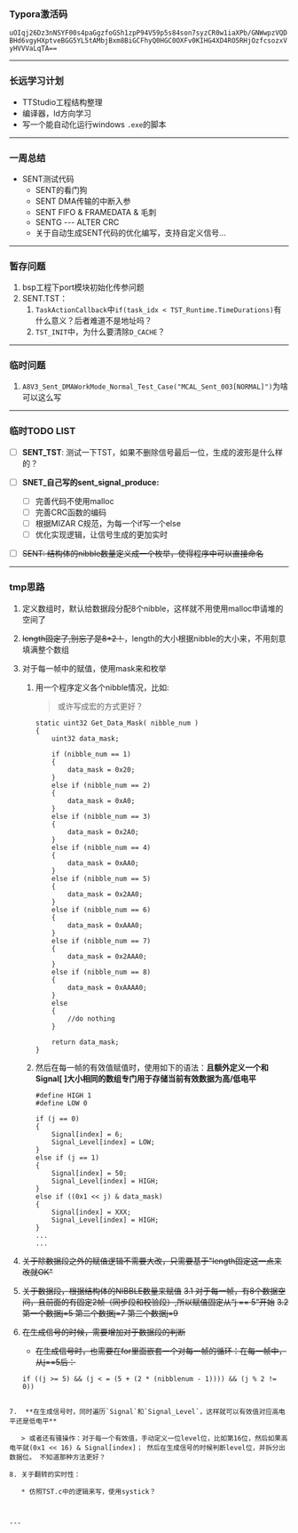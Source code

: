 

### Typora激活码

`uOIqj26Dz3nNSYF00s4paGgzfoGSh1zpP94V59p5s84son7syzCR0w1iaXPb/GNWwpzVQDBHd6vgyHXptveBGG5YL5tAMbjBxm8BiGCFhyQ0HGC0OXFv0KIHG4XD4RO5RHjOzfcsozxVyHVVVaLqTA==`



---



### 长远学习计划
* TTStudio工程结构整理
* 编译器，ld方向学习
* 写一个能自动化运行windows `.exe`的脚本



---



### 一周总结

* SENT测试代码
  * SENT的看门狗
  * SENT DMA传输的中断入参
  * SENT FIFO & FRAMEDATA & 毛刺
  * SENTG --- ALTER CRC
  * 关于自动生成SENT代码的优化编写，支持自定义信号...



---



### 暂存问题

1. bsp工程下port模块初始化传参问题
2. SENT.TST：
   1. `TaskActionCallback`中`if(task_idx < TST_Runtime.TimeDurations)`有什么意义？后者难道不是地址吗？
   2. `TST_INIT`中，为什么要清除`D_CACHE`？



---



### 临时问题
1. `A8V3_Sent_DMAWorkMode_Normal_Test_Case("MCAL_Sent_003[NORMAL]")`为啥可以这么写



---



### 临时TODO LIST

- [ ] **SENT_TST**: 测试一下TST，如果不删除信号最后一位，生成的波形是什么样的？

- [ ] **SNET_自己写的sent_signal_produce:** 
  - [ ] 完善代码不使用malloc
  - [ ] 完善CRC函数的编码
  - [ ] 根据MIZAR C规范，为每一个if写一个else
  - [ ] 优化实现逻辑，让信号生成的更加实时
- [ ] ~~SENT: 结构体的nibble数量定义成一个枚举，使得程序中可以直接命名~~



---



### tmp思路

1. 定义数组时，默认给数据段分配8个nibble，这样就不用使用malloc申请堆的空间了

2. ~~length固定了,别忘了是8*2！~~，length的大小根据nibble的大小来，不用刻意填满整个数组

3. 对于每一帧中的赋值，使用mask来和枚举

    1. 用一个程序定义各个nibble情况，比如:

        > 或许写成宏的方式更好？
        
        ```
        static uint32 Get_Data_Mask( nibble_num )
        {
            uint32 data_mask;
        
            if (nibble_num == 1) 
            {
                data_mask = 0x20;	
            }
            else if (nibble_num == 2) 
            {
                data_mask = 0xA0;	
            }
            else if (nibble_num == 3) 
            {
                data_mask = 0x2A0;	
            }
            else if (nibble_num == 4) 
            {
                data_mask = 0xAA0;	
            }
            else if (nibble_num == 5) 
            {
                data_mask = 0x2AA0;	
            }
            else if (nibble_num == 6) 
            {
                data_mask = 0xAAA0;	
            }
            else if (nibble_num == 7) 
            {
                data_mask = 0x2AAA0;	
            }
            else if (nibble_num == 8) 
            {
                data_mask = 0xAAAA0;	
            }
            else
            {
                //do nothing
            }
        
            return data_mask;
        }
        ```
        
    2. 然后在每一帧的有效值赋值时，使用如下的语法：**且额外定义一个和Signal[ ]大小相同的数组专门用于存储当前有效数据为高/低电平**

        ```
        #define HIGH 1
        #define LOW 0
        
        if (j == 0)
        {
        	Signal[index] = 6;
        	Signal_Level[index] = LOW;
        }
        else if (j == 1)
        {
        	Signal[index] = 50;
        	Signal_Level[index] = HIGH;
        }
        else if ((0x1 << j) & data_mask)
        {
        	Signal[index] = XXX;
        	Signal_Level[index] = HIGH;
        }
        ...
        ...
        ```

4. ~~关于除数据段之外的赋值逻辑不需要大改，只需要基于"length固定这一点来改就OK"~~

5. ~~关于数据段，根据结构体的NIBBLE数量来赋值~~
    ~~3.1 对于每一帧，有8个数据空间，且前面的有固定2帧（同步段和校验段）,所以赋值固定从“j == 5”开始~~
    ~~3.2 第一个数据j=5  第二个数据j=7  第三个数据j=9~~

6. ~~在生成信号的时候，需要增加对于数据段的判断~~
    
    * ~~在生成信号时，也需要在for里面嵌套一个对每一帧的循环：在每一帧中，从j==5后：~~
    ```
    if ((j >= 5) && (j < = (5 + (2 * (nibblenum - 1)))) && (j % 2 != 0))
```
    
7.  **在生成信号时，同时遍历`Signal`和`Signal_Level`，这样就可以有效值对应高电平还是低电平**

   > 或者还有骚操作：对于每一个有效值，手动定义一位level位，比如第16位，然后如果高电平就(0x1 << 16) & Signal[index]； 然后在生成信号的时候判断level位，并拆分出数据位。 不知道那种方法更好？

8. 关于翻转的实时性：

   * 仿照TST.c中的逻辑来写，使用systick？



---

